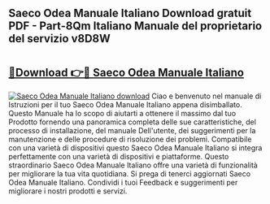 ## Saeco Odea Manuale Italiano Download gratuit PDF - Part-8Qm Italiano Manuale del proprietario del servizio v8D8W

# <h2><a href="http://dfasea1.blite.top/?on=Saeco+Odea+Manuale+Italiano">🔗Download 👉🔴 Saeco Odea Manuale Italiano</a></h2>

[![Saeco Odea Manuale Italiano download](https://i.imgur.com/lujVjoI.png)](http://dfasea1.blite.top/?on=Saeco+Odea+Manuale+Italiano)
Ciao e benvenuto nel manuale di Istruzioni per il tuo Saeco Odea Manuale Italiano appena disimballato. Questo Manuale ha lo scopo di aiutarti a ottenere il massimo dal tuo Prodotto fornendo una panoramica completa delle sue caratteristiche, del processo di installazione, del manuale Dell'utente, dei suggerimenti per la manutenzione e delle procedure di risoluzione dei problemi. Compatibile con una varietà di dispositivi questo Saeco Odea Manuale Italiano si integra perfettamente con una varietà di dispositivi e piattaforme. Questo straordinario Saeco Odea Manuale Italiano offre una varietà di funzionalità per migliorare la tua vita quotidiana. Si prega di tenerci aggiornati Saeco Odea Manuale Italiano. Condividi i tuoi Feedback e suggerimenti per migliorare i nostri prodotti e servizi.
